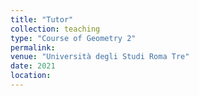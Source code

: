 ```yaml
---
title: "Tutor"
collection: teaching
type: "Course of Geometry 2"
permalink: 
venue: "Università degli Studi Roma Tre"
date: 2021
location: 
---
```



